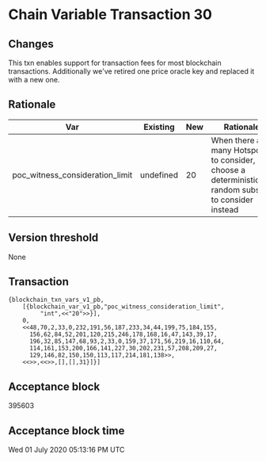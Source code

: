 # Chain Variable Transaction 30

## Changes

This txn enables support for transaction fees for most blockchain transactions. Additionally we've retired one price oracle key and replaced it with a new one.

## Rationale

| Var                           	| Existing  	| New           	| Rationale                                                               	|
|-------------------------------	|-----------	|---------------	|-------------------------------------------------------------------------	|
| poc_witness_consideration_limit | undefined | 20 | When there are many Hotspots to consider, choose a deterministically random subset to consider instead |


## Version threshold

None

## Transaction

```
{blockchain_txn_vars_v1_pb,
    [{blockchain_var_v1_pb,"poc_witness_consideration_limit", 
         "int",<<"20">>}],
    0,
    <<48,70,2,33,0,232,191,56,187,233,34,44,199,75,184,155,
      156,62,84,52,201,120,215,246,178,168,16,47,143,39,17,
      196,32,85,147,68,93,2,33,0,159,37,171,56,219,16,110,64,
      114,161,153,200,166,141,227,30,202,231,57,208,209,27,
      129,146,82,150,150,113,117,214,181,138>>,
    <<>>,<<>>,[],[],31}]}]
```

## Acceptance block
395603

## Acceptance block time
Wed 01 July 2020 05:13:16 PM UTC
